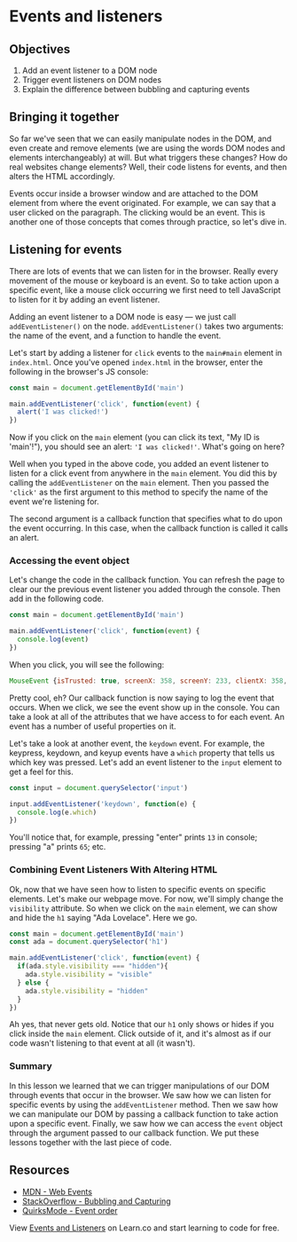 # Events and listeners

## Objectives

1. Add an event listener to a DOM node
2. Trigger event listeners on DOM nodes
3. Explain the difference between bubbling and capturing events

## Bringing it together

So far we've seen that we can easily manipulate nodes in the DOM, and even create and remove elements (we are using the words DOM nodes and elements interchangeably) at will. But what triggers these changes?  How do real websites change elements?  Well, their code listens for events, and then alters the HTML accordingly.

Events occur inside a browser window and are attached to the DOM element from where the event originated.  For example, we can say that a user clicked on the paragraph.  The clicking would be an event.  This is another one of those concepts that comes through practice, so let's dive in.

## Listening for events

There are lots of events that we can listen for in the browser.  Really every movement of the mouse or keyboard is an event.  So to take action upon a specific event, like a mouse click occurring we first need to tell JavaScript to listen for it by adding an event listener.   

Adding an event listener to a DOM node is easy — we just call `addEventListener()` on the node. `addEventListener()` takes two arguments: the name of the event, and a function to handle the event.

Let's start by adding a listener for `click` events to the `main#main` element in `index.html`. Once you've opened `index.html` in the browser, enter the following in the browser's JS console:

```js
const main = document.getElementById('main')

main.addEventListener('click', function(event) {
  alert('I was clicked!')
})
```

Now if you click on the `main` element (you can click its text, "My ID is 'main'!"), you should see an alert: `'I was clicked!'`. What's going on here?

Well when you typed in the above code, you added an event listener to listen for a click event from anywhere in the `main` element.  You did this by calling the `addEventListener` on the `main` element.  Then you passed the `'click'` as the first argument to this method to specify the name of the event we're listening for.  

The second argument is a callback function that specifies what to do upon the event occurring. In this case, when the callback function is called it calls an alert.   

### Accessing the event object

Let's change the code in the callback function.  You can refresh the page to clear our the previous event listener you added through the console.  Then add in the following code.  

```js
const main = document.getElementById('main')

main.addEventListener('click', function(event) {
  console.log(event)
})

```

When you click, you will see the following:

```js
MouseEvent {isTrusted: true, screenX: 358, screenY: 233, clientX: 358, clientY: 112, …}
```

Pretty cool, eh?  Our callback function is now saying to log the event that occurs.  When we click, we see the event show up in the console.  You can take a look at all of the attributes that we have access to for each event.  An  event has a number of useful properties on it.

Let's take a look at another event, the `keydown` event.  For example, the keypress, keydown, and keyup events have a `which` property that tells us which key was pressed. Let's add an event listener to the `input` element to get a feel for this.

```js
const input = document.querySelector('input')

input.addEventListener('keydown', function(e) {
  console.log(e.which)
})
```

You'll notice that, for example, pressing "enter" prints `13` in console; pressing "a" prints `65`; etc.

### Combining Event Listeners With Altering HTML

Ok, now that we have seen how to listen to specific events on specific elements.  Let's make our webpage move.  For now, we'll simply change the `visibility` attribute.  So when we click on the `main` element, we can show and hide the `h1` saying "Ada Lovelace".  Here we go.  

```js
const main = document.getElementById('main')
const ada = document.querySelector('h1')

main.addEventListener('click', function(event) {
  if(ada.style.visibility === "hidden"){
    ada.style.visibility = "visible"
  } else {
    ada.style.visibility = "hidden"
  }
})
```

Ah yes, that never gets old.  Notice that our `h1` only shows or hides if you click inside the `main` element.  Click outside of it, and it's almost as if our code wasn't listening to that event at all (it wasn't).    

### Summary

In this lesson we learned that we can trigger manipulations of our DOM through events that occur in the browser.  We saw how we can listen for specific events by using the `addEventListener` method.  Then we saw how we can manipulate our DOM by passing a callback function to take action upon a specific event.  Finally, we saw how we can access the `event` object through the argument passed to our callback function.  We put these lessons together with the last piece of code.   


## Resources

- [MDN - Web Events](https://developer.mozilla.org/en-US/docs/Web/Events)
- [StackOverflow - Bubbling and Capturing](http://stackoverflow.com/questions/4616694/what-is-event-bubbling-and-capturing)
- [QuirksMode - Event order](http://www.quirksmode.org/js/events_order.html)

<p class='util--hide'>View <a href='https://learn.co/lessons/events-and-listeners'>Events and Listeners</a> on Learn.co and start learning to code for free.</p>
